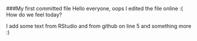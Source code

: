 ###My first committed  file
Hello everyone, oops I edited the file online :(
How do we feel today?

I add some text from RStudio and from github on line 5 and something more :)
